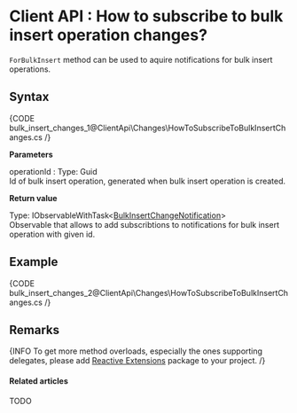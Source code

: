 # Client API : How to subscribe to bulk insert operation changes?

`ForBulkInsert` method can be used to aquire notifications for bulk insert operations.

## Syntax

{CODE bulk_insert_changes_1@ClientApi\Changes\HowToSubscribeToBulkInsertChanges.cs /}

**Parameters**   

operationId
:   Type: Guid   
Id of bulk insert operation, generated when bulk insert operation is created.

**Return value**

Type: IObservableWithTask<[BulkInsertChangeNotification](../../glossary/client-api/changes/bulk-insert-change-notification)>   
Observable that allows to add subscribtions to notifications for bulk insert operation with given id.

## Example

{CODE bulk_insert_changes_2@ClientApi\Changes\HowToSubscribeToBulkInsertChanges.cs /}

## Remarks

{INFO To get more method overloads, especially the ones supporting delegates, please add [Reactive Extensions](http://nuget.org/packages/Rx-Main) package to your project. /}

#### Related articles

TODO